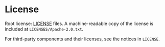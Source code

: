 # License

 Root license: [LICENSE](https://github.com/IAmJonoBo/Restoria/blob/main/LICENSE)
  files. A machine-readable copy of the license is included at
  `LICENSES/Apache-2.0.txt`.

For third-party components and their licenses, see the notices in `LICENSE`.
